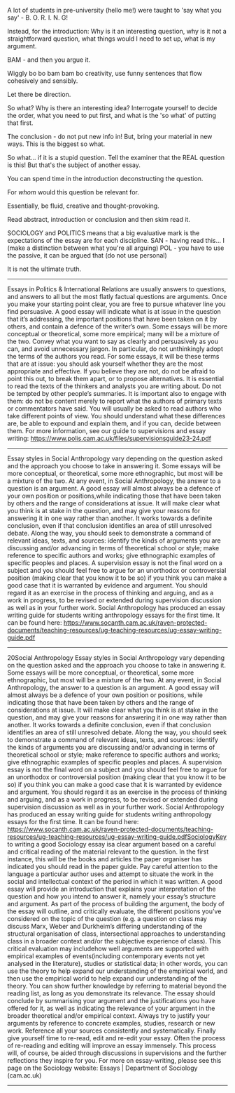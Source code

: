 A lot of students in pre-university (hello me!) were taught to 'say what you say' - B. O. R. I. N. G! 

Instead, for the introduction:
Why is it an interesting question, why is it not a straightforward question, what things would I need to set up, what is my argument.

BAM - and then you argue it.

Wiggly bo bo bam bam bo creativity, use funny sentences that flow cohesively and sensibly.

Let there be direction.

So what? Why is there an interesting idea? Interrogate yourself to decide the order, what you need to put first, and what is the 'so what' of putting that first.

The conclusion - do not put new info in! But, bring your material in new ways. This is the biggest so what.

So what... if it is a stupid question. Tell the examiner that the REAL question is this! But that's the subject of another essay.

You can spend time in the introduction deconstructing the question.

For *whom* would this question be relevant for.

Essentially, be fluid, creative and thought-provoking.

Read abstract, introduction or conclusion and then skim read it.

SOCIOLOGY and POLITICS means that a big evaluative mark is the expectations of the essay are for each discipline.
SAN - having read this... I (make a distinction between what you're all arguing)
POL - you have to use the passive, it can be argued that (do not use personal)

It is not the ultimate truth.

---
Essays in Politics & International Relations are usually answers to questions, and answers to all but the most flatly factual questions are arguments. Once you make your starting point clear, you are free to pursue whatever line you find persuasive. A good essay will indicate what is at issue in the question that it’s addressing, the important positions that have been taken on it by others, and contain a defence of the writer’s own. Some essays will be more conceptual or theoretical, some more empirical; many will be a mixture of the two. Convey what you want to say as clearly and persuasively as you can, and avoid unnecessary jargon. In particular, do not unthinkingly adopt the terms of the authors you read. For some essays, it will be these terms that are at issue: you should ask yourself whether they are the most appropriate and effective. If you believe they are not, do not be afraid to point this out, to break them apart, or to propose alternatives. It is essential to read the texts of the thinkers and analysts you are writing about. Do not be tempted by other people’s summaries. It is important also to engage with them: do not be content merely to report what the authors of primary texts or commentators have said. You will usually be asked to read authors who take different points of view. You should understand what these differences are, be able to expound and explain them, and if you can, decide between them. For more information, see our guide to supervisions and essay writing: https://www.polis.cam.ac.uk/files/supervisionsguide23-24.pdf

---

Essay styles in Social Anthropology vary depending on the question asked and the approach you choose to take in answering it. Some essays will be more conceptual, or theoretical, some more ethnographic, but most will be a mixture of the two. At any event, in Social Anthropology, the answer to a question is an argument. A good essay will almost always be a defence of your own position or positions,while indicating those that have been taken by others and the range of considerations at issue. It will make clear what you think is at stake in the question, and may give your reasons for answering it in one way rather than another. It works towards a definite conclusion, even if that conclusion identifies an area of still unresolved debate. Along the way, you should seek to demonstrate a command of relevant ideas, texts, and sources: identify the kinds of arguments you are discussing and/or advancing in terms of theoretical school or style; make reference to specific authors and works; give ethnographic examples of specific peoples and places. A supervision essay is not the final word on a subject and you should feel free to argue for an unorthodox or controversial position (making clear that you know it to be so) if you think you can make a good case that it is warranted by evidence and argument. You should regard it as an exercise in the process of thinking and arguing, and as a work in progress, to be revised or extended during supervision discussion as well as in your further work. Social Anthropology has produced an essay writing guide for students writing anthropology essays for the first time. It can be found here: https://www.socanth.cam.ac.uk/raven-protected-documents/teaching-resources/ug-teaching-resources/ug-essay-writing-guide.pdf

---

20Social Anthropology Essay styles in Social Anthropology vary depending on the question asked and the approach you choose to take in answering it. Some essays will be more conceptual, or theoretical, some more ethnographic, but most will be a mixture of the two. At any event, in Social Anthropology, the answer to a question is an argument. A good essay will almost always be a defence of your own position or positions, while indicating those that have been taken by others and the range of considerations at issue. It will make clear what you think is at stake in the question, and may give your reasons for answering it in one way rather than another. It works towards a definite conclusion, even if that conclusion identifies an area of still unresolved debate. Along the way, you should seek to demonstrate a command of relevant ideas, texts, and sources: identify the kinds of arguments you are discussing and/or advancing in terms of theoretical school or style; make reference to specific authors and works; give ethnographic examples of specific peoples and places. A supervision essay is not the final word on a subject and you should feel free to argue for an unorthodox or controversial position (making clear that you know it to be so) if you think you can make a good case that it is warranted by evidence and argument. You should regard it as an exercise in the process of thinking and arguing, and as a work in progress, to be revised or extended during supervision discussion as well as in your further work. Social Anthropology has produced an essay writing guide for students writing anthropology essays for the first time. It can be found here: https://www.socanth.cam.ac.uk/raven-protected-documents/teaching-resources/ug-teaching-resources/ug-essay-writing-guide.pdfSociologyKey to writing a good Sociology essay isa clear argument based on a careful and critical reading of the material relevant to the question. In the first instance, this will be the books and articles the paper organiser has indicated you should read in the paper guide. Pay careful attention to the language a particular author uses and attempt to situate the work in the social and intellectual context of the period in which it was written. A good essay will provide an introduction that explains your interpretation of the question and how you intend to answer it, namely your essay’s structure and argument. As part of the process of building the argument, the body of the essay will outline, and critically evaluate, the different positions you’ve considered on the topic of the question (e.g. a question on class may discuss Marx, Weber and Durkheim’s differing understanding of the structural organisation of class, intersectional approaches to understanding class in a broader context and/or the subjective experience of class). This critical evaluation may includehow well arguments are supported with empirical examples of events(including contemporary events not yet analysed in the literature), studies or statistical data; in other words, you can use the theory to help expand our understanding of the empirical world, and then use the empirical world to help expand our understanding of the theory. You can show further knowledge by referring to material beyond the reading list, as long as you demonstrate its relevance. The essay should conclude by summarising your argument and the justifications you have offered for it, as well as indicating the relevance of your argument in the broader theoretical and/or empirical context. Always try to justify your arguments by reference to concrete examples, studies, research or new work. Reference all your sources consistently and systematically. Finally give yourself time to re-read, edit and re-edit your essay. Often the process of re-reading and editing will improve an essay immensely. This process will, of course, be aided through discussions in supervisions and the further reflections they inspire for you. For more on essay-writing, please see this page on the Sociology website: Essays | Department of Sociology (cam.ac.uk)

---
